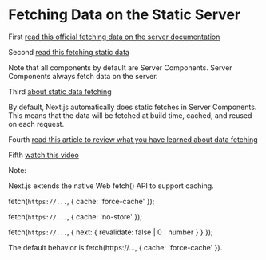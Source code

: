 # Fetching Data on the Static Server

First [read this official fetching data on the server documentation](https://beta.nextjs.org/docs/data-fetching/fundamentals#fetching-data-on-the-server)

Second [read this fetching static data](https://beta.nextjs.org/docs/data-fetching/fundamentals#static-and-dynamic-data-fetches)

Note that all components by default are Server Components. Server Components always fetch data on the server.

Third [about static data fetching](https://beta.nextjs.org/docs/data-fetching/fetching#static-data-fetching)

By default, Next.js automatically does static fetches in Server Components. This means that the data will be fetched at build time, cached, and reused on each request. 

Fourth [read this article to review what you have learned about data fetching](https://dev.to/zenstack/a-deep-dive-into-next13-data-fetching-114n)

Fifth [watch this video](https://www.youtube.com/watch?v=JeaHyhcCVCE)

Note: 

Next.js extends the native Web fetch() API to support caching.

fetch(`https://...`, { cache: 'force-cache' });

fetch(`https://...`, { cache: 'no-store' });

fetch(`https://...`, { next: { revalidate: false | 0 | number } } });

The default behavior is fetch(https://..., { cache: 'force-cache' }).